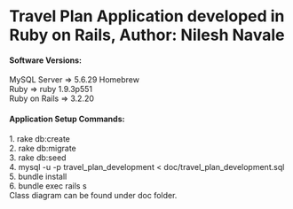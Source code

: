 # Travel Plan Application developed in Ruby on Rails, Author: Nilesh Navale
<h4>Software Versions:</h4>
MySQL Server => 5.6.29 Homebrew<br />
Ruby => ruby 1.9.3p551<br />
Ruby on Rails => 3.2.20<br />
<h4>Application Setup Commands:</h4>
1. rake db:create<br />
2. rake db:migrate<br />
3. rake db:seed<br />
4. mysql -u<user> -p<password> travel_plan_development < doc/travel_plan_development.sql
5. bundle install<br />
6. bundle exec rails s<br />
Class diagram can be found under doc folder.
